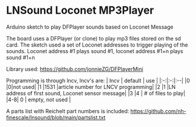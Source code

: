 # LNSound Loconet MP3Player

Arduino sketch to play DFPlayer sounds based on Loconet Message

The board uses a DFPlayer (or clone) to play mp3 files stored on the sd card. The sketch used a set of Loconet addresses to trigger playing of the sounds. Loconet address #1 plays sound #1, loconet address #1+n plays sound #1+n

Library used: https://github.com/jonnieZG/DFPlayerMini

Programming is through lncv, lncv's are:
| lncv | default | use |
|:-:|:-:|:--|
|0 |0|not used|
|1  |1531 |article number for LNCV programming|
|2  |1 |LN address of first sound, Loconet sensor message|
|3 |4 | # of files to play|
|4-8| 0 | empty, not used |

A parts list with Reichelt part numbers is included: https://github.com/nh-finescale/lnsound/blob/main/partslist.txt
